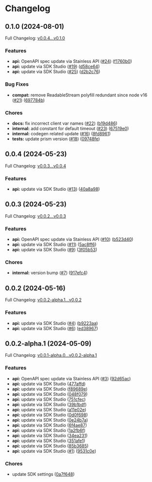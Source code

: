# Changelog

## 0.1.0 (2024-08-01)

Full Changelog: [v0.0.4...v0.1.0](https://github.com/plastic-labs/honcho-node/compare/v0.0.4...v0.1.0)

### Features

* **api:** OpenAPI spec update via Stainless API ([#24](https://github.com/plastic-labs/honcho-node/issues/24)) ([f1760b0](https://github.com/plastic-labs/honcho-node/commit/f1760b014808b25acacea1dbe58d0e67e78b0709))
* **api:** update via SDK Studio ([#19](https://github.com/plastic-labs/honcho-node/issues/19)) ([d58ce64](https://github.com/plastic-labs/honcho-node/commit/d58ce641232a10967d41d45be9ff159f3c6f1583))
* **api:** update via SDK Studio ([#25](https://github.com/plastic-labs/honcho-node/issues/25)) ([d2b2c76](https://github.com/plastic-labs/honcho-node/commit/d2b2c76c4a28c3f2452492aedb240d563f33238c))


### Bug Fixes

* **compat:** remove ReadableStream polyfill redundant since node v16 ([#21](https://github.com/plastic-labs/honcho-node/issues/21)) ([697784b](https://github.com/plastic-labs/honcho-node/commit/697784bdd6d64b700cdc6ab1572a4ad130725d6b))


### Chores

* **docs:** fix incorrect client var names ([#22](https://github.com/plastic-labs/honcho-node/issues/22)) ([b19d486](https://github.com/plastic-labs/honcho-node/commit/b19d4865708dee7c6f5ac0af9ad74487709554e7))
* **internal:** add constant for default timeout ([#23](https://github.com/plastic-labs/honcho-node/issues/23)) ([67519e0](https://github.com/plastic-labs/honcho-node/commit/67519e0ebfbf52350f0dcbfd4b699285d5b765ec))
* **internal:** codegen related update ([#16](https://github.com/plastic-labs/honcho-node/issues/16)) ([8fd8961](https://github.com/plastic-labs/honcho-node/commit/8fd89613e59d87ecd9bf6822d69dc01e17cba411))
* **tests:** update prism version ([#18](https://github.com/plastic-labs/honcho-node/issues/18)) ([09748fe](https://github.com/plastic-labs/honcho-node/commit/09748fe2cec34eb7c7d7ed1f839212e4c65642ea))

## 0.0.4 (2024-05-23)

Full Changelog: [v0.0.3...v0.0.4](https://github.com/plastic-labs/honcho-node/compare/v0.0.3...v0.0.4)

### Features

* **api:** update via SDK Studio ([#13](https://github.com/plastic-labs/honcho-node/issues/13)) ([40a8a98](https://github.com/plastic-labs/honcho-node/commit/40a8a98bfca8d9603d37109c98868ddacdace65b))

## 0.0.3 (2024-05-23)

Full Changelog: [v0.0.2...v0.0.3](https://github.com/plastic-labs/honcho-node/compare/v0.0.2...v0.0.3)

### Features

* **api:** OpenAPI spec update via Stainless API ([#10](https://github.com/plastic-labs/honcho-node/issues/10)) ([b523d40](https://github.com/plastic-labs/honcho-node/commit/b523d4033e9aa50a20ba2beb3de697a6caa91ad3))
* **api:** update via SDK Studio ([#11](https://github.com/plastic-labs/honcho-node/issues/11)) ([5ac8ff6](https://github.com/plastic-labs/honcho-node/commit/5ac8ff630c010182ab7a69e24f57ccd0b345b270))
* **api:** update via SDK Studio ([#9](https://github.com/plastic-labs/honcho-node/issues/9)) ([3f05b53](https://github.com/plastic-labs/honcho-node/commit/3f05b53412e8fee6e9ac993369c14dcb6a59146d))


### Chores

* **internal:** version bump ([#7](https://github.com/plastic-labs/honcho-node/issues/7)) ([917efc4](https://github.com/plastic-labs/honcho-node/commit/917efc407618b3fda49db2b0e429d461b1cca964))

## 0.0.2 (2024-05-16)

Full Changelog: [v0.0.2-alpha.1...v0.0.2](https://github.com/plastic-labs/honcho-node/compare/v0.0.2-alpha.1...v0.0.2)

### Features

* **api:** update via SDK Studio ([#4](https://github.com/plastic-labs/honcho-node/issues/4)) ([b9223aa](https://github.com/plastic-labs/honcho-node/commit/b9223aad8c83294ee36e3f4ef94bb7e2f28195a6))
* **api:** update via SDK Studio ([#6](https://github.com/plastic-labs/honcho-node/issues/6)) ([ed38967](https://github.com/plastic-labs/honcho-node/commit/ed3896777309256f7387c2e19471a6b81567fd9a))

## 0.0.2-alpha.1 (2024-05-09)

Full Changelog: [v0.0.1-alpha.0...v0.0.2-alpha.1](https://github.com/plastic-labs/honcho-node/compare/v0.0.1-alpha.0...v0.0.2-alpha.1)

### Features

* **api:** OpenAPI spec update via Stainless API ([#3](https://github.com/plastic-labs/honcho-node/issues/3)) ([92d65ac](https://github.com/plastic-labs/honcho-node/commit/92d65acee1b967d4a559ab2b4a5e9372f3637b91))
* **api:** update via SDK Studio ([477affd](https://github.com/plastic-labs/honcho-node/commit/477affdce431e0a3cfab0a89ed82d0a4d671cea5))
* **api:** update via SDK Studio ([f89689e](https://github.com/plastic-labs/honcho-node/commit/f89689ebdb4911691307b94b568fb6198526c479))
* **api:** update via SDK Studio ([048f079](https://github.com/plastic-labs/honcho-node/commit/048f0795a97dd4cef5c38cd1c806451ef9deec34))
* **api:** update via SDK Studio ([751cfec](https://github.com/plastic-labs/honcho-node/commit/751cfec21f9c88b3155bda870feef0d80672749d))
* **api:** update via SDK Studio ([39b1bdf](https://github.com/plastic-labs/honcho-node/commit/39b1bdfc363bedc97cf525a51c5d6217456f15fe))
* **api:** update via SDK Studio ([a11e02e](https://github.com/plastic-labs/honcho-node/commit/a11e02ee566310082ea0aea49ba89de7cf58e27e))
* **api:** update via SDK Studio ([0d0f698](https://github.com/plastic-labs/honcho-node/commit/0d0f69874484513a253134924e429da30d7c1bb5))
* **api:** update via SDK Studio ([0e24b7a](https://github.com/plastic-labs/honcho-node/commit/0e24b7a6e9a67c894da3f5ae9061216e60e5d9b0))
* **api:** update via SDK Studio ([6f4ae87](https://github.com/plastic-labs/honcho-node/commit/6f4ae87cffe7a3634516a131d96827991228579d))
* **api:** update via SDK Studio ([1a2fb6f](https://github.com/plastic-labs/honcho-node/commit/1a2fb6fcf78cbfe14a7919c7d32816a12ab4e4f9))
* **api:** update via SDK Studio ([34ea231](https://github.com/plastic-labs/honcho-node/commit/34ea231a852f513b536fbf9068147f301bfe9180))
* **api:** update via SDK Studio ([351afe1](https://github.com/plastic-labs/honcho-node/commit/351afe16e68ddc044057358a2dcd55fbd79cb151))
* **api:** update via SDK Studio ([85b3685](https://github.com/plastic-labs/honcho-node/commit/85b368508e3c201197db5dd3fc45f018f8f2e512))
* **api:** update via SDK Studio ([#1](https://github.com/plastic-labs/honcho-node/issues/1)) ([9531c0e](https://github.com/plastic-labs/honcho-node/commit/9531c0ea806202b70bc7a96752cd6e74a05b161b))


### Chores

* update SDK settings ([0a7f648](https://github.com/plastic-labs/honcho-node/commit/0a7f648b3ec320898b8a8e60d6129ec4312b0d5f))
